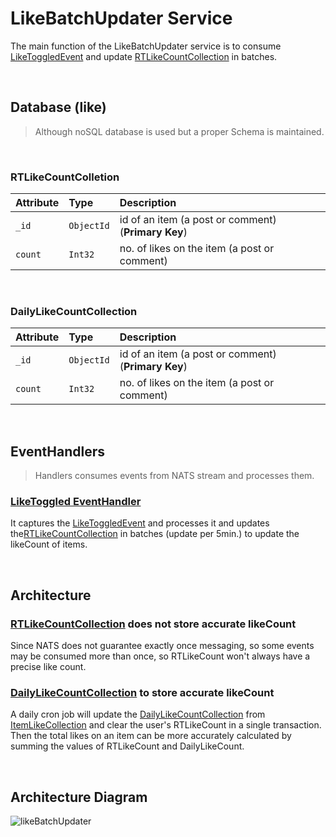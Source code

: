 # LikeBatchUpdater Service

The main function of the LikeBatchUpdater service is to consume [LikeToggledEvent](../like/README.md#liketoggledevent) and update [RTLikeCountCollection](#rtlikecountcolletion-) in batches.

<br>

## Database (like)

> Although noSQL database is used but a proper Schema is maintained.<br>


<br>


### RTLikeCountColletion <br>
| Attribute        | Type        | Description |   
| :------------- |:------------- | :----------  |
| `_id`      | `ObjectId` | id of an item (a post or comment) (**Primary Key**) |
| `count`      | `Int32` | no. of likes on the item (a post or comment) |

<br>

### DailyLikeCountCollection <br>
| Attribute        | Type        | Description |   
| :------------- |:------------- | :----------  |
| `_id`      | `ObjectId` | id of an item (a post or comment) (**Primary Key**) |
| `count`      | `Int32` | no. of likes on the item (a post or comment) |

<br>

## EventHandlers
> Handlers consumes events from NATS stream and processes them.
### [LikeToggled EventHandler](/like-batch-updater/src/handlers/likeToggledHandler.ts)
It captures the [LikeToggledEvent](../like/README.md#liketoggledevent) and processes it and updates the[RTLikeCountCollection](#rtlikecountcolletion) in batches (update per 5min.) to update the likeCount of items.

<br>


## Architecture

### [RTLikeCountCollection](#rtlikecountcolletion) does not store accurate likeCount
Since NATS does not guarantee exactly once messaging, so some events may be consumed more than once, so RTLikeCount won't always have a precise like count.

### [DailyLikeCountCollection](#dailylikecountcollection) to store accurate likeCount
A daily cron job will update the [DailyLikeCountCollection](#dailylikecountcollection) from [ItemLikeCollection](../like/README.md#itemlikecollection) and clear the user's RTLikeCount in a single transaction.\
Then the total likes on an item can be more accurately calculated by summing the values of RTLikeCount and DailyLikeCount.






<br>

## Architecture Diagram
![likeBatchUpdater](https://user-images.githubusercontent.com/58662119/206021166-e7bf81e6-fb0a-4817-aa83-492895c5357a.png)